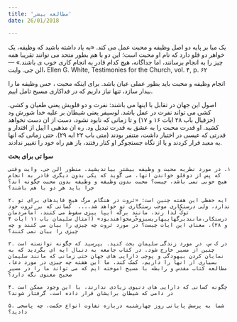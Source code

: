 ```yaml
---
title: 'مطالعه بیشر'
date: 26/01/2018

---
```


یک مبا  بر پایه دو اصل وظیفه و محبت عمل می کند. «به
یاد داشته باشید که وظیفه، یک خواهر دو قلو دارد که نام او محبت است؛ این دو با هم  بطور متحد می توانند تقریبا همه چیز را به انجام برسانند، اما جداگانه، هیچ کدام قادر
به انجام کاری خوب  ی باشند.» — الن جی. وایت، Ellen G. White, Testimonies for the Church, vol. ۴, p. ۶۲

انجام وظیفه و محبت باید بطور عملی عیان باشد. برای اینکه محبت ، حس وظیفه ما را بیدار سازد، تنها نیاز داریم که در فداکاری مسیح تامل  اییم.

اصول این جهان در تقابل با اینها می باشند: نفرت و دو قلویش یعنی طغیان و  کشی.  کشی می تواند نفرت در عمل باشد. لوسیفر یعنی شیطان بر علیه خدا شورش  ود (حزقیال باب ۲۸ ایات ۱۶ و ۱۷) و تا زمانی که نابود نشود، دست از ان دست نخواهد کشید. او قدرت محبت را به عشق به قدرت تبدیل  ود. ره ان مذهبی ا ايیل از اقتدار و قدرتی که عیسی در اختیار داشت، متنفر بودند (متی باب ۲۲ ایه ۲۹). حتی زمانی که انها به معبد فرار کردند و یا از نگاه جستجوگر او کنار رفتند، باز هم راه خود را تغییر ندادند.

**سوا تی برای بحث**

`١. در مورد نظریه محبت و وظیفه بیشتر بیاندیشید. منظور الن جی. وایت وقتی که پس از دوقلو خواندن انها، می گوید که یکی بدون دیگری قادر به انجام هیچ خوبی نمی باشد، چیست؟ محبت بدون وظیفه و وظیفه بدون محبت چگونه اند؟ چرا باید هر دو با هم باشند؟`

`۲. ایه حفظی این هفته چنین است: «ثروت در هنگام مرگ هیچ فایدهای برای تو ندارد، ولی درستکاری موجب رستگاری تو خواهد شد....  کسانی که بر ثروت خود توکّ لدا رند، مانند برگه ایپا ییزی سقوط می کنند، اّمامردمان درستکار،مانندبرگهایبهاریسبزوخّرمخواهندبود» (امثال سلیمان باب ١١ ایات ۴ و ۲۸). معنای این ایات چیست؟ در مورد ثروت چه چیزی را بیان می کنند و چه چیزی را بیان نمی کنند؟`

`۳. در ک س، در مورد زندگی سلیمان بحث کنید. بپرسید که چگونه توانسته است چنین از مسیر خارج شود. در کتاب جامعه به دنبال ایه ای بگردید که به نمایان کردن بیهودگی و پوچی دارایی های جهان حتی زمانی که مانند سلیمان بسیاری از انها را داریم، کمک کند. ما این هفته چه چیزی در مورد دعا، مطالعه کتاب مقدس و رابطه با مسیح اموخته ایم که می تواند ما را در مسیر صحیح معنوی نگه دارد؟`

`۴. چگونه کسانی که دارایی های دنیوی زیادی ندارند، با این وجود ممکن است در دامی که شیطان برایشان قرار داده است، گرفتار شوند؟`

`۵. شما به پرسش پایانی روز چهارشنبه درباره تفاوت انواع حکمت، چه پاسخی دادید؟`